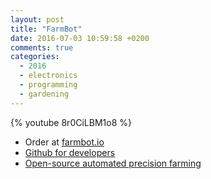 ```yaml
---
layout: post
title: "FarmBot"
date: 2016-07-03 10:59:58 +0200
comments: true
categories:
  - 2016
  - electronics
  - programming
  - gardening
---
```

{% youtube 8r0CiLBM1o8 %}

* Order at [farmbot.io](https://farmbot.io/)
* [Github for developers](https://github.com/FarmBot)
* [Open-source automated precision farming][ted]

[ted]: https://www.youtube.com/watch?v=9CJt4MFn22M
